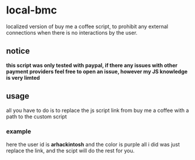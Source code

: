 # local-bmc

localized version of buy me a coffee script, to prohibit any external connections when there is no interactions by the user.

## notice

**this script was only tested with paypal, if there any issues with other payment providers feel free to open an issue, however my JS knowledge is very limted**

## usage

all you have to do is to replace the js script link from buy me a coffee with a path to the custom script

### example

<script data-name="BMC-Widget" data-cfasync="false" src="/../bmc.js" data-id="arhackintosh" data-description="Support me on Buy me a coffee!" data-message="" data-color="#BD5FFF" data-position="Right" data-x_margin="18" data-y_margin="18"></script>

here the user id is **arhackintosh** and the color is purple all i did was just replace the link, and the scipt will do the rest for you.
